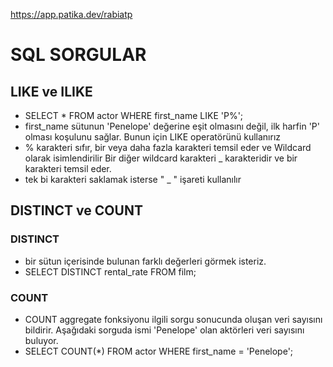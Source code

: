 https://app.patika.dev/rabiatp


# SQL SORGULAR
## LIKE ve ILIKE
- SELECT * FROM actor WHERE first_name LIKE 'P%';
- first_name sütunun 'Penelope' değerine eşit olmasını değil, ilk harfin 'P' olması koşulunu sağlar. Bunun için LIKE operatörünü kullanırız
- % karakteri sıfır, bir veya daha fazla karakteri temsil eder ve Wildcard olarak isimlendirilir Bir diğer wildcard karakteri _ karakteridir ve bir karakteri temsil eder.
- tek bi karakteri saklamak isterse " _ " işareti kullanılır

## DISTINCT ve COUNT
### DISTINCT 
-  bir sütun içerisinde bulunan farklı değerleri görmek isteriz.
- SELECT DISTINCT rental_rate FROM film;
### COUNT 
- COUNT aggregate fonksiyonu ilgili sorgu sonucunda oluşan veri sayısını bildirir. Aşağıdaki sorguda ismi 'Penelope' olan aktörleri veri sayısını buluyor.
- SELECT COUNT(*) FROM actor WHERE first_name = 'Penelope';
